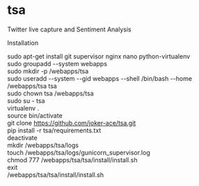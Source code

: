 tsa
===

Twitter live capture and Sentiment Analysis

Installation

sudo apt-get install git supervisor nginx nano python-virtualenv<br/>
sudo groupadd --system webapps<br/>
sudo mkdir -p /webapps/tsa<br/>
sudo useradd --system --gid webapps --shell /bin/bash --home /webapps/tsa tsa<br/>
sudo chown tsa /webapps/tsa<br/>
sudo su - tsa<br/>
virtualenv .<br/>
source bin/activate<br/>
git clone https://github.com/joker-ace/tsa.git<br/>
pip install -r tsa/requirements.txt<br/>
deactivate<br/>
mkdir /webapps/tsa/logs<br/>
touch /webapps/tsa/logs/gunicorn_supervisor.log<br/>
chmod 777 /webapps/tsa/tsa/install/install.sh<br/>
exit<br/>
/webapps/tsa/tsa/install/install.sh<br/>